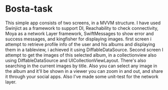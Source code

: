 # Bosta-task

This simple app consists of two screens, in a MVVM structure.
I have used Swinjict as a framework to support DI, Reachability to check connectivity, Moya as a network Layer framework, SwiftMessages to show error and success messages, and kingfisher for displaying images.
first screen i attempt to retrieve profile info of the user and his albums and displaying them in a tableview, i achieved it using DiffableDataSource.
Second screen I attempt to get the images of this selected album, in a collectionview also using DiffableDataSource and UICollectionViewLayout.
There's also searching in the current images by title.
Also you can select any image in the album and it'll be shown in a viewer you can zoom in and out, and share it through your social apps.
Also I've made some unit-test for the network layer.

